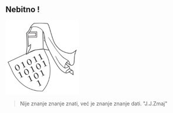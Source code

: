 ## Nebitno !

<p>
  <img src="https://github.com/antistereotip/antistereotip.github.io/blob/master/data/pics/antistereotiplogo.png" width="200"/>
</p>

> Nije znanje znanje znati, već je znanje znanje dati. "J.J.Zmaj"
